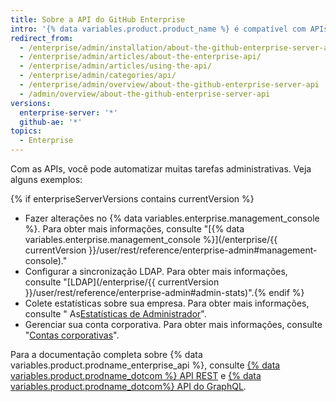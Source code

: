 ```yaml
---
title: Sobre a API do GitHub Enterprise
intro: '{% data variables.product.product_name %} é compatível com APIs REST e do GraphQL.'
redirect_from:
  - /enterprise/admin/installation/about-the-github-enterprise-server-api
  - /enterprise/admin/articles/about-the-enterprise-api/
  - /enterprise/admin/articles/using-the-api/
  - /enterprise/admin/categories/api/
  - /enterprise/admin/overview/about-the-github-enterprise-server-api
  - /admin/overview/about-the-github-enterprise-server-api
versions:
  enterprise-server: '*'
  github-ae: '*'
topics:
  - Enterprise
---
```


Com as APIs, você pode automatizar muitas tarefas administrativas. Veja alguns exemplos:

{% if enterpriseServerVersions contains currentVersion %}
- Fazer alterações no {% data variables.enterprise.management_console %}. Para obter mais informações, consulte "[{% data variables.enterprise.management_console %}](/enterprise/{{ currentVersion }}/user/rest/reference/enterprise-admin#management-console)."
- Configurar a sincronização LDAP. Para obter mais informações, consulte "[LDAP](/enterprise/{{ currentVersion }}/user/rest/reference/enterprise-admin#admin-stats)".{% endif %}
- Colete estatísticas sobre sua empresa. Para obter mais informações, consulte " As[Estatísticas de Administrador](/rest/reference/enterprise-admin#admin-stats)".
- Gerenciar sua conta corporativa. Para obter mais informações, consulte "[Contas corporativas](/graphql/guides/managing-enterprise-accounts)".

Para a documentação completa sobre {% data variables.product.prodname_enterprise_api %}, consulte [{% data variables.product.prodname_dotcom %} API REST](/rest) e [{% data variables.product.prodname_dotcom%} API do GraphQL](/graphql). 
